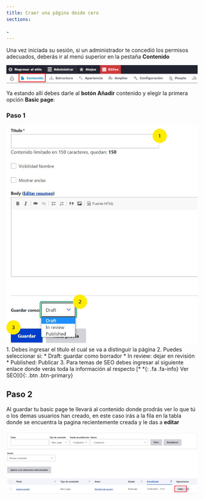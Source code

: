 ```yaml
---
title: Craer una página desde cero
sections:

- 
---
```


Una vez iniciada su sesión, si un administrador te concedió los permisos adecuados, deberás ir al menú superior en la pestaña **Contenido**

<a href="assets/images/pagina/img_1.jpg" data-magnify="gallery" class="mask">
    <img class="img-responsive rounded" src="assets/images/pagina/img_1.jpg" alt="Menú" />
</a>

Ya estando allí debes darle al **botón Añadir** contenido y elegir la primera opción **Basic page**: 

### Paso 1

<div class="row">
<div class="col-md-6 col-sm-6 col-xs-12">
<a href="assets/images/pagina/img_3.jpg" data-magnify="gallery" class="mask">
    <img class="img-responsive rounded" src="assets/images/pagina/img_3.jpg" alt="Botón añadír " />
</a>
</div>
<div class="col-md-6 col-sm-6 col-xs-12">
     1. Debes ingresar el título el cual se va a distinguir la página
     2. Puedes seleccionar si:
        * Draft: guardar como borrador
        * In review: dejar en revisión
        * Published: Publicar
    3. Para temas de SEO debes ingresar al siguiente enlace donde verás toda la información al respecto
    [*&nbsp;*{: .fa .fa-info} Ver SEO](){: .btn .btn-primary}
 </div>
</div>

## Paso 2

Al guardar tu basic page te llevará al contenido donde prodrás ver lo que tú o los demas usuarios han creado,
en este caso irás a la fila en la tabla donde se encuentra la pagina recientemente creada y le das a **editar**

<a href="assets/images/pagina/img_4.jpg" data-magnify="gallery" class="mask">
    <img class="img-responsive rounded" src="assets/images/pagina/img_4.jpg" alt="Listado de contenido" />
</a>